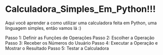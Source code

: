 # Calculadora_Simples_Em_Python!!!

Aqui você aprender a como utilizar uma calculadora feita em Python, uma linguagem simples, então vamos lá :)




Passo 1: Definir as Funções de Operações
Passo 2: Escolher a Operação
Passo 3: Receber os Números do Usuário
Passo 4: Executar a Operação e Mostrar o Resultado
Passo 5: Testar a Calculadora
